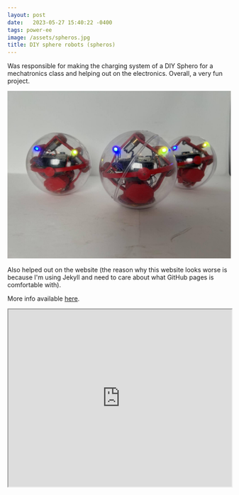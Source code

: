 ```yaml
---
layout: post
date:   2023-05-27 15:40:22 -0400
tags: power-ee
image: /assets/spheros.jpg
title: DIY sphere robots (spheros)
---
```

Was responsible for making the charging system of a DIY Sphero for a mechatronics class and helping out on the electronics.
Overall, a very fun project.

![psudo-spheros](/assets/spheros.jpg)

Also helped out on the website (the reason why this website looks worse is because I'm using Jekyll and need to care about what GitHub pages is comfortable with).

More info available [here](https://sohum-prime.github.io/pie-2023-03/).

<iframe src="https://sohum-prime.github.io/pie-2023-03/" width="100%" height="400"></iframe>
